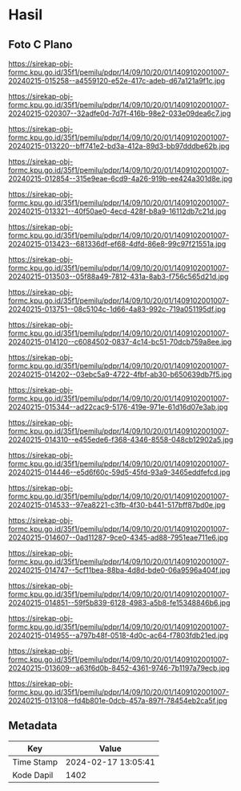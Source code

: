 # Hasil

## Foto C Plano

https://sirekap-obj-formc.kpu.go.id/35f1/pemilu/pdpr/14/09/10/20/01/1409102001007-20240215-015258--a4559120-e52e-417c-adeb-d67a121a9f1c.jpg

https://sirekap-obj-formc.kpu.go.id/35f1/pemilu/pdpr/14/09/10/20/01/1409102001007-20240215-020307--32adfe0d-7d7f-416b-98e2-033e09dea6c7.jpg

https://sirekap-obj-formc.kpu.go.id/35f1/pemilu/pdpr/14/09/10/20/01/1409102001007-20240215-013220--bff741e2-bd3a-412a-89d3-bb97dddbe62b.jpg

https://sirekap-obj-formc.kpu.go.id/35f1/pemilu/pdpr/14/09/10/20/01/1409102001007-20240215-012854--315e9eae-6cd9-4a26-919b-ee424a301d8e.jpg

https://sirekap-obj-formc.kpu.go.id/35f1/pemilu/pdpr/14/09/10/20/01/1409102001007-20240215-013321--40f50ae0-4ecd-428f-b8a9-16112db7c21d.jpg

https://sirekap-obj-formc.kpu.go.id/35f1/pemilu/pdpr/14/09/10/20/01/1409102001007-20240215-013423--681336df-ef68-4dfd-86e8-99c97f21551a.jpg

https://sirekap-obj-formc.kpu.go.id/35f1/pemilu/pdpr/14/09/10/20/01/1409102001007-20240215-013503--05f88a49-7812-431a-8ab3-f756c565d21d.jpg

https://sirekap-obj-formc.kpu.go.id/35f1/pemilu/pdpr/14/09/10/20/01/1409102001007-20240215-013751--08c5104c-1d66-4a83-992c-719a051195df.jpg

https://sirekap-obj-formc.kpu.go.id/35f1/pemilu/pdpr/14/09/10/20/01/1409102001007-20240215-014120--c6084502-0837-4c14-bc51-70dcb759a8ee.jpg

https://sirekap-obj-formc.kpu.go.id/35f1/pemilu/pdpr/14/09/10/20/01/1409102001007-20240215-014202--03ebc5a9-4722-4fbf-ab30-b650639db7f5.jpg

https://sirekap-obj-formc.kpu.go.id/35f1/pemilu/pdpr/14/09/10/20/01/1409102001007-20240215-015344--ad22cac9-5176-419e-971e-61d16d07e3ab.jpg

https://sirekap-obj-formc.kpu.go.id/35f1/pemilu/pdpr/14/09/10/20/01/1409102001007-20240215-014310--e455ede6-f368-4346-8558-048cb12902a5.jpg

https://sirekap-obj-formc.kpu.go.id/35f1/pemilu/pdpr/14/09/10/20/01/1409102001007-20240215-014446--e5d6f60c-59d5-45fd-93a9-3465eddfefcd.jpg

https://sirekap-obj-formc.kpu.go.id/35f1/pemilu/pdpr/14/09/10/20/01/1409102001007-20240215-014533--97ea8221-c3fb-4f30-b441-517bff87bd0e.jpg

https://sirekap-obj-formc.kpu.go.id/35f1/pemilu/pdpr/14/09/10/20/01/1409102001007-20240215-014607--0ad11287-9ce0-4345-ad88-7951eae711e6.jpg

https://sirekap-obj-formc.kpu.go.id/35f1/pemilu/pdpr/14/09/10/20/01/1409102001007-20240215-014747--5cf11bea-88ba-4d8d-bde0-06a9596a404f.jpg

https://sirekap-obj-formc.kpu.go.id/35f1/pemilu/pdpr/14/09/10/20/01/1409102001007-20240215-014851--59f5b839-6128-4983-a5b8-fe15348846b6.jpg

https://sirekap-obj-formc.kpu.go.id/35f1/pemilu/pdpr/14/09/10/20/01/1409102001007-20240215-014955--a797b48f-0518-4d0c-ac64-f7803fdb21ed.jpg

https://sirekap-obj-formc.kpu.go.id/35f1/pemilu/pdpr/14/09/10/20/01/1409102001007-20240215-013609--a63f6d0b-8452-4361-9746-7b1197a79ecb.jpg

https://sirekap-obj-formc.kpu.go.id/35f1/pemilu/pdpr/14/09/10/20/01/1409102001007-20240215-013108--fd4b801e-0dcb-457a-897f-78454eb2ca5f.jpg


## Metadata

| Key        | Value               |
| ---------- | ------------------- |
| Time Stamp | 2024-02-17 13:05:41 |
| Kode Dapil | 1402                |



